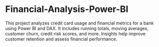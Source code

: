 # Financial-Analysis-Power-BI
This project analyzes credit card usage and financial metrics for a bank using Power BI and DAX. It includes running totals, moving averages, customer churn, credit risk scores, and more. Insights help improve customer retention and assess financial performance.
